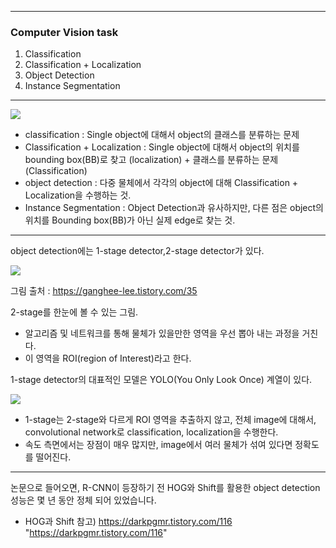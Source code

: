 ---------------------------------------------------------------------------------
### Computer Vision task
1. Classification
2. Classification + Localization
3. Object Detection
4. Instance Segmentation
---------------------------------------------------------------------------------
<image src = 'https://www.researchgate.net/publication/340681873/figure/fig1/AS:881351528022016@1587141987049/Classification-object-detection-and-instance-segmentation-9.png'>

- classification : Single object에 대해서 object의 클래스를 분류하는 문제
- Classification + Localization : Single object에 대해서 object의 위치를 bounding box(BB)로 찾고 (localization) + 클래스를 분류하는 문제(Classification)
- object detection : 다중 물체에서 각각의 object에 대해 Classification + Localization을 수행하는 것.
- Instance Segmentation : Object Detection과 유사하지만, 다른 점은 object의 위치를 Bounding box(BB)가 아닌 실제  edge로 찾는 것.

---------------------------------------------------------------------------------
object detection에는 1-stage detector,2-stage detector가 있다.

<img src = 'https://img1.daumcdn.net/thumb/R1280x0/?scode=mtistory2&fname=https%3A%2F%2Fblog.kakaocdn.net%2Fdn%2F4Fi2X%2FbtqCWbZjit2%2FsN9Ba7jKxiVI0h4S5InzMk%2Fimg.png'>

그림 출처 : https://ganghee-lee.tistory.com/35

2-stage를 한눈에 볼 수 있는 그림.

- 알고리즘 및 네트워크를 통해 물체가 있을만한 영역을 우선 뽑아 내는 과정을 거친다.
- 이 영역을 ROI(region of Interest)라고 한다.


1-stage detector의 대표적인 모델은 YOLO(You Only Look Once) 계열이 있다.

<img src = 'https://img1.daumcdn.net/thumb/R1280x0/?scode=mtistory2&fname=https%3A%2F%2Fblog.kakaocdn.net%2Fdn%2Fds1hoJ%2FbtqCX8tXMTh%2FJlGldm3aTsGzwiratKhbqK%2Fimg.png'>

- 1-stage는 2-stage와 다르게 ROI 영역을 추출하지 않고, 전체 image에 대해서, convolutional network로 classification, localization을 수행한다.
- 속도 측면에서는 장점이 매우 많지만, image에서 여러 물체가 섞여 있다면 정확도를 떨어진다.


---------------------------------------------------------------------------------

논문으로 들어오면,  R-CNN이 등장하기 전 HOG와 Shift를 활용한 object detection 성능은 몇 년 동안 정체 되어 있었습니다.

- HOG과 Shift 참고) https://darkpgmr.tistory.com/116 "https://darkpgmr.tistory.com/116"